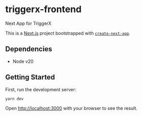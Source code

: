 # triggerx-frontend

Next App for TriggerX

This is a [Next.js](https://nextjs.org) project bootstrapped with [`create-next-app`](https://nextjs.org/docs/app/api-reference/cli/create-next-app).

## Dependencies

- Node v20

## Getting Started

First, run the development server:

```bash
yarn dev
```

Open [http://localhost:3000](http://localhost:3000) with your browser to see the result.
